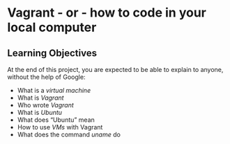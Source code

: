 # Vagrant - or - how to code in your local computer
## Learning Objectives
At the end of this project, you are expected to be able to explain to anyone, without the help of Google:
* What is a *virtual machine*
* What is *Vagrant*
* Who wrote *Vagrant*
* What is *Ubuntu*
* What does “Ubuntu” mean
* How to use *VMs* with Vagrant
* What does the command *uname* do


